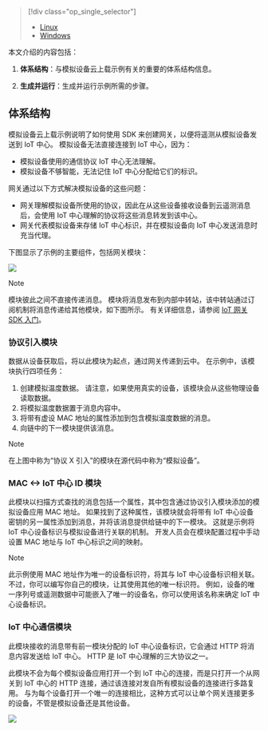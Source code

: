 > [!div class="op_single_selector"]
>- [Linux](../articles/iot-hub/iot-hub-linux-gateway-sdk-simulated-device.md)
>- [Windows](../articles/iot-hub/iot-hub-windows-gateway-sdk-simulated-device.md)


本文介绍的内容包括：

1. **体系结构**：与模拟设备云上载示例有关的重要的体系结构信息。

2. **生成并运行**：生成并运行示例所需的步骤。

## <a name="architecture"></a>体系结构

模拟设备云上载示例说明了如何使用 SDK 来创建网关，以便将遥测从模拟设备发送到 IoT 中心。 模拟设备无法直接连接到 IoT 中心，因为：

- 模拟设备使用的通信协议 IoT 中心无法理解。
- 模拟设备不够智能，无法记住 IoT 中心分配给它们的标识。

网关通过以下方式解决模拟设备的这些问题：

- 网关理解模拟设备所使用的协议，因此在从这些设备接收设备到云遥测消息后，会使用 IoT 中心理解的协议将这些消息转发到该中心。
- 网关代表模拟设备来存储 IoT 中心标识，并在模拟设备向 IoT 中心发送消息时充当代理。

下图显示了示例的主要组件，包括网关模块：

![][1]

> [!NOTE]
> 模块彼此之间不直接传递消息。 模块将消息发布到内部中转站，该中转站通过订阅机制将消息传递给其他模块，如下图所示。 有关详细信息，请参阅 [IoT 网关 SDK 入门][lnk-gw-getstarted]。
> 
> 

### <a name="protocol-ingestion-module"></a>协议引入模块
数据从设备获取后，将以此模块为起点，通过网关传递到云中。 在示例中，该模块执行四项任务：

1. 创建模拟温度数据。 请注意，如果使用真实的设备，该模块会从这些物理设备读取数据。
2. 将模拟温度数据置于消息内容中。
3. 将带有虚设 MAC 地址的属性添加到包含模拟温度数据的消息。
4. 向链中的下一模块提供该消息。

> [!NOTE]
> 在上图中称为“协议 X 引入”的模块在源代码中称为“模拟设备”。

### <a name="mac-lt-gt-iot-hub-id-module"></a>MAC &lt;-&gt; IoT 中心 ID 模块
此模块以扫描方式查找的消息包括一个属性，其中包含通过协议引入模块添加的模拟设备应用 MAC 地址。 如果找到了这种属性，该模块就会将带有 IoT 中心设备密钥的另一属性添加到消息，并将该消息提供给链中的下一模块。 这就是示例将 IoT 中心设备标识与模拟设备进行关联的机制。 开发人员会在模块配置过程中手动设置 MAC 地址与 IoT 中心标识之间的映射。 

> [!NOTE]
>  此示例使用 MAC 地址作为唯一的设备标识符，将其与 IoT 中心设备标识相关联。 不过，你可以编写你自己的模块，让其使用其他的唯一标识符。 例如，设备的唯一序列号或遥测数据中可能嵌入了唯一的设备名，你可以使用该名称来确定 IoT 中心设备标识。

### <a name="iot-hub-communication-module"></a>IoT 中心通信模块
此模块接收的消息带有前一模块分配的 IoT 中心设备标识，它会通过 HTTP 将消息内容发送给 IoT 中心。 HTTP 是 IoT 中心理解的三大协议之一。

此模块不会为每个模拟设备应用打开一个到 IoT 中心的连接，而是只打开一个从网关到 IoT 中心的 HTTP 连接，通过该连接对发自所有模拟设备的连接进行多路复用。 与为每个设备打开一个唯一的连接相比，这种方式可以让单个网关连接更多的设备，不管是模拟设备还是其他设备。

![][2]

<!-- Images -->
[1]: ./media/iot-hub-gateway-sdk-simulated-selector/image1.png
[2]: ./media/iot-hub-gateway-sdk-simulated-selector/image2.png

<!-- Links -->
[lnk-sdk]: https://github.com/Azure/azure-iot-gateway-sdk
[lnk-gw-getstarted]: ../articles/iot-hub/iot-hub-linux-gateway-sdk-get-started.md